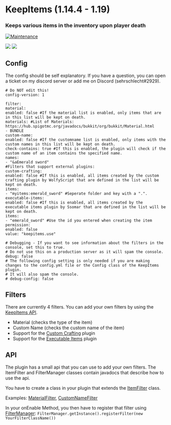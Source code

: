 # KeepItems (1.14.4 - 1.19)
### Keeps various items in the inventory upon player death

[![Maintenance](https://img.shields.io/badge/Maintained%3F-yes-green.svg)](https://GitHub.com/sehrschlechtYT/KeepItems/graphs/commit-activity)

[![](https://dcbadge.vercel.app/api/server/crHgFwH2Gt)](https://discord.gg/crHgFwH2Gt)
![](https://dcbadge.vercel.app/api/shield/450685365876162573)

## Config
The config should be self explanatory. If you have a question, you can open a ticket on my discord server or add me on Discord (sehrschlecht#2929).


```
# Do NOT edit this!
config-version: 1

filter:
material:
enabled: false #If the material list is enabled, only items that are in this list will be kept on death.
materials: #List of Materials: https://hub.spigotmc.org/javadocs/bukkit/org/bukkit/Material.html
- BUNDLE
custom-name:
enabled: false #If the customname list is enabled, only items with the custom names in this list will be kept on death.
check-contains: true #If this is enabled, the plugin will check if the custom name of an item contains the specified name.
names:
- "&aEmerald sword"
#Filters that support external plugins:
custom-crafting:
enabled: false #If this is enabled, all items created by the custom crafting plugin by WolfyScript that are defined in the list will be kept on death.
items:
- "myitems:emerald_sword" #Seperate folder and key with a ".".
executable-items:
enabled: false #If this is enabled, all items created by the executable items plugin by Ssomar that are defined in the list will be kept on death.
items:
- "emerald_sword" #Use the id you entered when creating the item
permission:
enabled: false
value: "keepitems.use"

# Debugging - If you want to see information about the filters in the console, set this to true.
# Do not use this on a production server as it will spam the console.
debug: false
# The following config setting is only needed if you are making changes to the config.yml file or the Config class of the KeepItems plugin.
# It will also spam the console.
# debug-config: false
```

## Filters

There are currently 4 filters. You can add your own filters by using the [KeepItems API](#api).

- Material (checks the type of the item)
- Custom Name (checks the custom name of the item)
- Support for the [Custom Crafting](https://www.spigotmc.org/resources/customcrafting-advanced-custom-recipe-plugin-1-16-1-19-free.55883/) plugin
- Support for the [Executable Items](https://www.spigotmc.org/resources/custom-items-free-executable-items.77578/) plugin

## API

The plugin has a small api that you can use to add your own filters. The ItemFilter and FilterManager classes contain javadocs that describe how to use the api.

You have to create a class in your plugin that extends the [ItemFilter](https://github.com/sehrschlechtYT/KeepItems/tree/master/src/main/java/yt/sehrschlecht/keepitems/filters/ItemFilter.java) class.

Examples: [MaterialFilter](https://github.com/sehrschlechtYT/KeepItems/tree/master/src/main/java/yt/sehrschlecht/keepitems/filters/MaterialFilter.java), [CustomNameFilter](https://github.com/sehrschlechtYT/KeepItems/tree/master/src/main/java/yt/sehrschlecht/keepitems/filters/CustomNameFilter.java)

In your onEnable Method, you then have to register that filter using [FilterManager](https://github.com/sehrschlechtYT/KeepItems/tree/master/src/main/java/yt/sehrschlecht/keepitems/filters/FilterManager.java):
`FilterManager.getInstance().registerFilter(new YourFilterClassName())`

